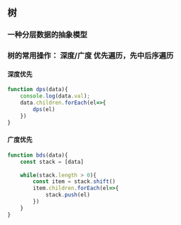 ## 树

### 一种分层数据的抽象模型

### 树的常用操作： 深度/广度 优先遍历，先中后序遍历

#### 深度优先

```javascript
function dps(data){
    console.log(data.val);
    data.children.forEach(el=>{
        dps(el)
    })
}
```

#### 广度优先

```javascript
function bds(data){
    const stack = [data]
    
    while(stack.length > 0){
        const item = stack.shift()
        item.children.forEach(el=>{
            stack.push(el)
        })
    }
}
```
